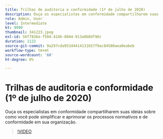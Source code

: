 ```yaml
---
title: Trilhas de auditoria e conformidade (1º de julho de 2020)
description: Ouça os especialistas em conformidade compartilharem suas ideias sobre como você pode simplificar e aprimorar os processos normativos e de conformidade em sua organização.
role: Admin, User
level: Intermediate
kt: 9990
thumbnail: 341223.jpeg
exl-id: 56f7836e-f504-414b-8044-913a0b8df96c
duration: 1122
source-git-commit: 9a297cda953d4414131657f9ac84580aea0eabeb
workflow-type: tm+mt
source-wordcount: '60'
ht-degree: 0%

---
```


# Trilhas de auditoria e conformidade (1º de julho de 2020)

Ouça os especialistas em conformidade compartilharem suas ideias sobre como você pode simplificar e aprimorar os processos normativos e de conformidade em sua organização.

>[!VIDEO](https://video.tv.adobe.com/v/341223/?quality=12&learn=on)
